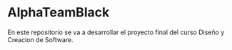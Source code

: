 # AlphaTeamBlack
En este repositorio se va a desarrollar el proyecto final del curso Diseño y Creacion de Software.
